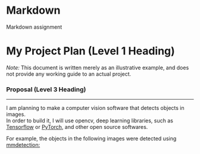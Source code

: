 # Markdown
Markdown assignment

# My Project Plan (Level 1 Heading)
*Note:* This document is written merely as an illustrative example, and does not provide any working guide to an actual project.  

### Proposal (Level 3 Heading)
---
I am planning to make a computer vision software that detects objects in images.  
In order to build it, I will use opencv, deep learning libraries, such as [Tensorflow](https://www.tensorflow.org/?hl=ko) or [PyTorch](https://pytorch.org/), and other open source softwares.  

For example, the objects in the following images were detected using [mmdetection:](https://github.com/open-mmlab/mmdetection)
